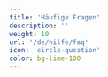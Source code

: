 ```yaml
---
title: 'Häufige Fragen'
description: ''
weight: 10
url: '/de/hilfe/faq'
icon: 'circle-question'
color: bg-lime-100
---
```

